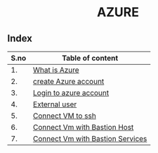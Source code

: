 <div align="center"><h1> AZURE</h1></div>

## Index

| S.no   | Table of content   |
|------------|------------|
| 1. | [What is Azure](https://github.com/Sruthi-22012002/DevOps-Azure/blob/main/Azure/azure%20basics.md) |
| 2. | [create Azure account](https://github.com/Sruthi-22012002/DevOps-Azure/blob/main/Azure/azure%20basics.md) |
| 3. | [Login to azure account](https://github.com/Sruthi-22012002/DevOps-Azure/blob/main/Azure/azure%20basics.md) |
| 4. | [External user](https://github.com/Sruthi-22012002/DevOps-Azure/blob/main/Azure/azure%20basics.md) |
| 5. |  [Connect VM to ssh](https://github.com/Sruthi-22012002/DevOps-Azure/blob/main/Azure/connect%20VM%20to%20ssh.md) |
| 6. |  [Connect Vm with Bastion Host](https://github.com/Sruthi-22012002/DevOps-Azure/blob/main/Azure/connect%20vm%20with%20bastion.md) |
| 7. |  [Connect Vm with Bastion Services](https://github.com/Sruthi-22012002/DevOps-Azure/blob/main/Azure/connect%20vm%20with%20bastion%20service.md) |










